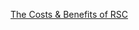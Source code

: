 [The Costs & Benefits of RSC](../3.Resource/Server%20Component/The%20Costs%20&%20Benefits%20of%20RSC.md)
